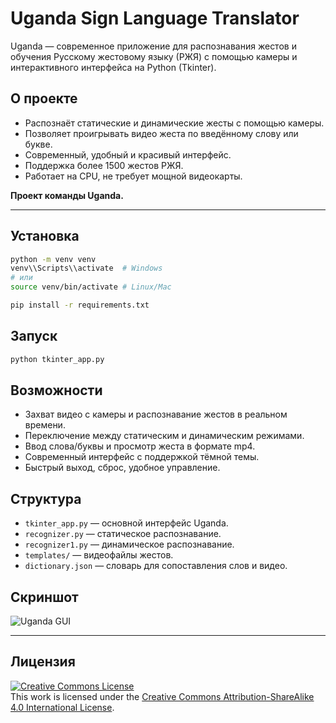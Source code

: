 # Uganda Sign Language Translator

Uganda — современное приложение для распознавания жестов и обучения Русскому жестовому языку (РЖЯ) с помощью камеры и интерактивного интерфейса на Python (Tkinter).

## О проекте

- Распознаёт статические и динамические жесты с помощью камеры.
- Позволяет проигрывать видео жеста по введённому слову или букве.
- Современный, удобный и красивый интерфейс.
- Поддержка более 1500 жестов РЖЯ.
- Работает на CPU, не требует мощной видеокарты.

**Проект команды Uganda.**

---

## Установка

```bash
python -m venv venv
venv\\Scripts\\activate  # Windows
# или
source venv/bin/activate # Linux/Mac

pip install -r requirements.txt
```

## Запуск

```bash
python tkinter_app.py
```

## Возможности

- Захват видео с камеры и распознавание жестов в реальном времени.
- Переключение между статическим и динамическим режимами.
- Ввод слова/буквы и просмотр жеста в формате mp4.
- Современный интерфейс с поддержкой тёмной темы.
- Быстрый выход, сброс, удобное управление.

## Структура

- `tkinter_app.py` — основной интерфейс Uganda.
- `recognizer.py` — статическое распознавание.
- `recognizer1.py` — динамическое распознавание.
- `templates/` — видеофайлы жестов.
- `dictionary.json` — словарь для сопоставления слов и видео.

## Скриншот

![Uganda GUI](screenshot.png)

---

## Лицензия

<a rel="license" href="http://creativecommons.org/licenses/by-sa/4.0/"><img alt="Creative Commons License" style="border-width:0" src="https://i.creativecommons.org/l/by-sa/4.0/88x31.png" /></a><br />This work is licensed under the <a rel="license" href="http://creativecommons.org/licenses/by-sa/4.0/">Creative Commons Attribution-ShareAlike 4.0 International License</a>.